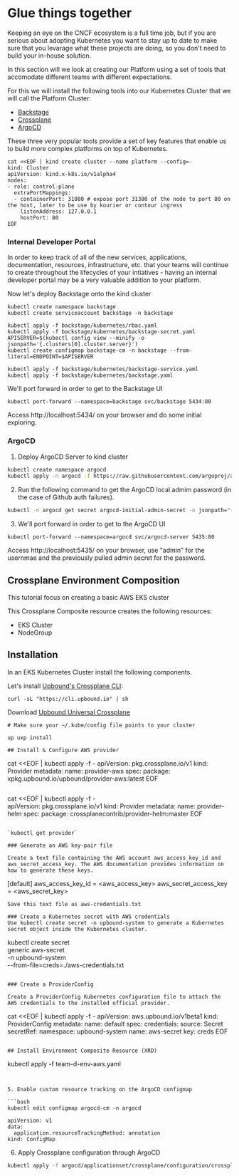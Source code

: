 # Glue things together

Keeping an eye on the CNCF ecosystem is a full time job, but if you are serious about adopting Kubernetes you want to stay up to date to make sure that you levarage what these projects are doing, so you don't need to build your in-house solution. 

In this section will we look at creating our Platform using a set of tools that accomodate different teams with different expectations. 

For this we will install the following tools into our Kubernetes Cluster that we will call the Platform Cluster: 

- [Backstage](https://backstage.io)
- [Crossplane](https://crossplane.io)
- [ArgoCD](https://argo-cd.readthedocs.io/en/stable/)

These three very popular tools provide a set of key features that enable us to build more complex platforms on top of Kubernetes. 

```
cat <<EOF | kind create cluster --name platform --config=-
kind: Cluster
apiVersion: kind.x-k8s.io/v1alpha4
nodes:
- role: control-plane
  extraPortMappings:
  - containerPort: 31080 # expose port 31380 of the node to port 80 on the host, later to be use by kourier or contour ingress
    listenAddress: 127.0.0.1
    hostPort: 80
EOF
```

### Internal Developer Portal

In order to keep track of all of the new services, applications, documentation, resources, infrastructure, etc. that your teams will continue to create throughout the lifecycles of your intiatives - having an internal developer portal may be a very valuable addition to your platform.

Now let's deploy Backstage onto the kind cluster

```
kubectl create namespace backstage
kubectl create serviceaccount backstage -n backstage

kubectl apply -f backstage/kubernetes/rbac.yaml
kubectl apply -f backstage/kubernetes/backstage-secret.yaml
APISERVER=$(kubectl config view --minify -o jsonpath='{.clusters[0].cluster.server}')
kubectl create configmap backstage-cm -n backstage --from-literal=ENDPOINT=$APISERVER

kubectl apply -f backstage/kubernetes/backstage-service.yaml
kubectl apply -f backstage/kubernetes/backstage.yaml
```

We'll port forward in order to get to the Backstage UI

```
kubectl port-forward --namespace=backstage svc/backstage 5434:80
```

Access http://localhost:5434/ on your browser and do some initial exploring.

<!-- Next we're going to integrate Backstage with dapr resources on our Kubernetes cluster:

```
kubectl patch deployment/dapr-sidecar-injector -n dapr-system \
-p '{"spec":{"template":{"metadata":{"labels":{"backstage.io/kubernetes-id":"sample-app"}}}}}'

kubectl patch deployment/dapr-dashboard -n dapr-system \
-p '{"spec":{"template":{"metadata":{"labels":{"backstage.io/kubernetes-id":"sample-app"}}}}}'

kubectl patch deployment/dapr-sentry -n dapr-system \
-p '{"spec":{"template":{"metadata":{"labels":{"backstage.io/kubernetes-id":"sample-app"}}}}}'

kubectl patch deployment/dapr-operator -n dapr-system \
-p '{"spec":{"template":{"metadata":{"labels":{"backstage.io/kubernetes-id":"sample-app"}}}}}'
``` -->

### ArgoCD

1.  Deploy ArgoCD Server to kind cluster

```bash
kubectl create namespace argocd
kubectl apply -n argocd -f https://raw.githubusercontent.com/argoproj/argo-cd/stable/manifests/install.yaml
```

2. Run the following command to get the ArgoCD local admim password (in the case of Github auth failures).

```bash
kubectl -n argocd get secret argocd-initial-admin-secret -o jsonpath="{.data.password}" | base64 -d; echo
```

3. We'll port forward in order to get to the ArgoCD UI

```
kubectl port-forward --namespace=argocd svc/argocd-server 5435:80
```

Access http://localhost:5435/ on your browser, use "admin" for the usernmae and the previously pulled admin secret for the password. 

## Crossplane Environment Composition

This tutorial focus on creating a basic AWS EKS cluster

This Crossplane Composite resource creates the following resources:
- EKS Cluster
- NodeGroup

## Installation

In an EKS Kubernetes Cluster install the following components.

Let's install [Upbound's Crossplane CLI](https://docs.upbound.io/cli/):

```
curl -sL "https://cli.upbound.io" | sh

```

Download [Upbound Universal Crossplane](https://docs.upbound.io/uxp/install/?ref=upbound-blog#install-upbound-universal-crossplane)

```
# Make sure your ~/.kube/config file points to your cluster

up uxp install

## Install & Configure AWS provider

```
cat <<EOF | kubectl apply -f -
apiVersion: pkg.crossplane.io/v1
kind: Provider
metadata:
  name: provider-aws
spec:
  package: xpkg.upbound.io/upbound/provider-aws:latest
EOF
```

```
cat <<EOF | kubectl apply -f -                  
apiVersion: pkg.crossplane.io/v1
kind: Provider
metadata:
  name: provider-helm
spec:
  package: crossplanecontrib/provider-helm:master
EOF
```

`kubectl get provider`

### Generate an AWS key-pair file

Create a text file containing the AWS account aws_access_key_id and aws_secret_access_key. The AWS documentation provides information on how to generate these keys.

```
[default]
aws_access_key_id = <aws_access_key>
aws_secret_access_key = <aws_secret_key>
```
Save this text file as aws-credentials.txt

### Create a Kubernetes secret with AWS credentials
Use kubectl create secret -n upbound-system to generate a Kubernetes secret object inside the Kubernetes cluster.

```
kubectl create secret \
generic aws-secret \
-n upbound-system \
--from-file=creds=./aws-credentials.txt
```

### Create a ProviderConfig

Create a ProviderConfig Kubernetes configuration file to attach the AWS credentials to the installed official provider.

```
cat <<EOF | kubectl apply -f -
apiVersion: aws.upbound.io/v1beta1
kind: ProviderConfig
metadata:
  name: default
spec:
  credentials:
    source: Secret
    secretRef:
      namespace: upbound-system
      name: aws-secret
      key: creds
EOF
```

## Install Environment Composite Resource (XRD)

```
kubectl apply -f team-d-env-aws.yaml
```


5. Enable custom resource tracking on the ArgoCD configmap

```bash
kubectl edit configmap argocd-cm -n argocd
```

```
apiVersion: v1
data:
  application.resourceTrackingMethod: annotation
kind: ConfigMap
```

6. Apply Crossplane configuration through ArgoCD

```bash
kubectl apply -f argocd/applicationset/crossplane/configuration/crossplane-config.yaml
```